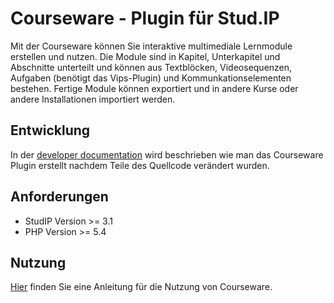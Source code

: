 Courseware - Plugin für Stud.IP
==============================

Mit der Courseware können Sie interaktive multimediale Lernmodule erstellen und nutzen. 
Die Module sind in Kapitel, Unterkapitel und Abschnitte unterteilt und können aus Textblöcken, 
Videosequenzen, Aufgaben (benötigt das Vips-Plugin) und Kommunkationselementen bestehen. 
Fertige Module können exportiert und in andere Kurse oder andere Installationen importiert werden.

Entwicklung
-----------

In der [developer documentation](docs/development.md) wird beschrieben wie man 
das Courseware Plugin erstellt nachdem Teile des Quellcode verändert wurden.


Anforderungen
------------

- StudIP Version >= 3.1
- PHP Version >= 5.4


Nutzung
-------

[Hier](docs/usage.md) finden Sie eine Anleitung für die Nutzung von Courseware.
